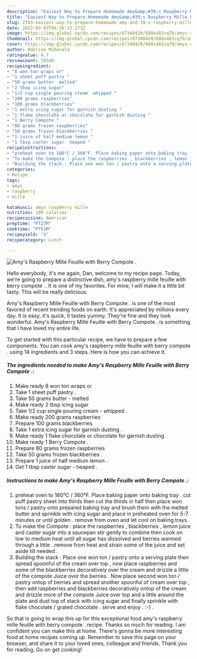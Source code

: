 ```yaml
---
description: "Easiest Way to Prepare Homemade Amy&amp;#39;s Raspberry Mille Feuille with Berry Compote ."
title: "Easiest Way to Prepare Homemade Amy&amp;#39;s Raspberry Mille Feuille with Berry Compote ."
slug: 2783-easiest-way-to-prepare-homemade-amy-and-39-s-raspberry-mille-feuille-with-berry-compote
date: 2022-03-03T04:26:13.273Z
image: https://img-global.cpcdn.com/recipes/67340420/680x482cq70/amys-raspberry-mille-feuille-with-berry-compote-recipe-main-photo.jpg
thumbnail: https://img-global.cpcdn.com/recipes/67340420/680x482cq70/amys-raspberry-mille-feuille-with-berry-compote-recipe-main-photo.jpg
cover: https://img-global.cpcdn.com/recipes/67340420/680x482cq70/amys-raspberry-mille-feuille-with-berry-compote-recipe-main-photo.jpg
author: Adeline McDonald
ratingvalue: 4.7
reviewcount: 39340
recipeingredient:
- "8 won ton wraps or"
- "1 sheet puff pastry "
- "50 grams butter  melted"
- "2 tbsp icing sugar"
- "1/2 cup single pouring cream  whipped "
- "200 grams raspberries"
- "100 grams blackberries"
- "1 extra icing sugar for garnish dusting "
- "1 flake chocolate or chocolate for garnish dusting "
- "1 Berry Compote "
- "80 grams frozen raspberries"
- "50 grams frozen blackberries "
- "1 juice of half medium lemon "
- "1 tbsp caster sugar  heaped "
recipeinstructions:
- "preheat oven to 180°C / 360°F. Place baking paper onto baking tray . cut puff pastry sheet into thirds then cut the thirds in half then place won tons / pastry onto prepared baking tray and brush them with the melted butter and sprinkle with icing sugar and place in preheated oven for 5-7 minutes or until golden . remove from oven and let cool on baking trays ."
- "To make the Compote : place the raspberries , blackberries , lemon juice and caster sugar into a saucepan stir gently to combine then cook on low to medium heat until all sugar has dissolved and berries warmed through a little . remove from heat and strain some of the juice and set aside till needed ."
- "Building the stack : Place one won ton / pastry onto a serving plate then spread spoonful of the cream over top , now place raspberries and some of the blackberries decoratively over the cream and drizzle a little of the compote Juice over the berries . Now place second won ton / pastry ontop of berries and spread another spoonful of cream over top , then add raspberries and blackberries decoratively ontop of the cream and drizzle more of the compote Juice over top and a little around the plate and dust top of stack with icing sugar and finally sprinkle with flake chocolate / grated chocolate . serve and enjoy . :-) ."
categories:
- Recipe
tags:
- amys
- raspberry
- mille

katakunci: amys raspberry mille 
nutrition: 100 calories
recipecuisine: American
preptime: "PT27M"
cooktime: "PT51M"
recipeyield: "3"
recipecategory: Lunch

---
```



![Amy&#39;s Raspberry Mille Feuille with Berry Compote .](https://img-global.cpcdn.com/recipes/67340420/680x482cq70/amys-raspberry-mille-feuille-with-berry-compote-recipe-main-photo.jpg)

Hello everybody, it's me again, Dan, welcome to my recipe page. Today, we're going to prepare a distinctive dish, amy&#39;s raspberry mille feuille with berry compote .. It is one of my favorites. For mine, I will make it a little bit tasty. This will be really delicious.

Amy&#39;s Raspberry Mille Feuille with Berry Compote . is one of the most favored of recent trending foods on earth. It's appreciated by millions every day. It is easy, it's quick, it tastes yummy. They're fine and they look wonderful. Amy&#39;s Raspberry Mille Feuille with Berry Compote . is something that I have loved my entire life.




To get started with this particular recipe, we have to prepare a few components. You can cook amy&#39;s raspberry mille feuille with berry compote . using 14 ingredients and 3 steps. Here is how you can achieve it.

<!--inarticleads1-->

##### The ingredients needed to make Amy&#39;s Raspberry Mille Feuille with Berry Compote .:

1. Make ready 8 won ton wraps or
1. Take 1 sheet puff pastry .
1. Take 50 grams butter - melted
1. Make ready 2 tbsp icing sugar
1. Take 1/2 cup single pouring cream - whipped .
1. Make ready 200 grams raspberries
1. Prepare 100 grams blackberries
1. Take 1 extra icing sugar for garnish dusting .
1. Make ready 1 flake chocolate or chocolate for garnish dusting .
1. Make ready 1 Berry Compote .
1. Prepare 80 grams frozen raspberries
1. Take 50 grams frozen blackberries .
1. Prepare 1 juice of half medium lemon .
1. Get 1 tbsp caster sugar - heaped .




<!--inarticleads2-->

##### Instructions to make Amy&#39;s Raspberry Mille Feuille with Berry Compote .:

1. preheat oven to 180°C / 360°F. Place baking paper onto baking tray . cut puff pastry sheet into thirds then cut the thirds in half then place won tons / pastry onto prepared baking tray and brush them with the melted butter and sprinkle with icing sugar and place in preheated oven for 5-7 minutes or until golden . remove from oven and let cool on baking trays .
1. To make the Compote : place the raspberries , blackberries , lemon juice and caster sugar into a saucepan stir gently to combine then cook on low to medium heat until all sugar has dissolved and berries warmed through a little . remove from heat and strain some of the juice and set aside till needed .
1. Building the stack : Place one won ton / pastry onto a serving plate then spread spoonful of the cream over top , now place raspberries and some of the blackberries decoratively over the cream and drizzle a little of the compote Juice over the berries . Now place second won ton / pastry ontop of berries and spread another spoonful of cream over top , then add raspberries and blackberries decoratively ontop of the cream and drizzle more of the compote Juice over top and a little around the plate and dust top of stack with icing sugar and finally sprinkle with flake chocolate / grated chocolate . serve and enjoy . :-) .




So that is going to wrap this up for this exceptional food amy&#39;s raspberry mille feuille with berry compote . recipe. Thanks so much for reading. I am confident you can make this at home. There's gonna be more interesting food at home recipes coming up. Remember to save this page on your browser, and share it to your loved ones, colleague and friends. Thank you for reading. Go on get cooking!
